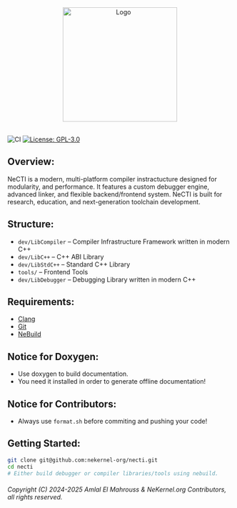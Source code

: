<!-- Read Me of NCTI -->

<div align="center">
  <img src="meta/png/nekernel.png" alt="Logo" width="256"/>
</div>

<br/>

![CI](https://github.com/amlel-el-mahrouss/cc/actions/workflows/c-cpp.yml/badge.svg)
[![License: GPL-3.0](https://img.shields.io/badge/license-GPL--3.0-blue.svg)](LICENSE)

## Overview:

NeCTI is a modern, multi-platform compiler instractucture designed for modularity, and performance. It features a custom debugger engine, advanced linker, and flexible backend/frontend system. NeCTI is built for research, education, and next-generation toolchain development.

## Structure:

- `dev/LibCompiler` – Compiler Infrastructure Framework written in modern C++
- `dev/LibC++` – C++ ABI Library
- `dev/LibStdC++` – Standard C++ Library
- `tools/` – Frontend Tools
- `dev/LibDebugger` – Debugging Library written in modern C++


## Requirements:

- [Clang](https://clang.llvm.org/)
- [Git](https://git-scm.com/)
- [NeBuild](https://github.com/nekernel-org/nebuild)

## Notice for Doxygen:

- Use doxygen to build documentation.
- You need it installed in order to generate offline documentation!

## Notice for Contributors:

- Always use `format.sh` before commiting and pushing your code!

## Getting Started:

```sh
git clone git@github.com:nekernel-org/necti.git
cd necti
# Either build debugger or compiler libraries/tools using nebuild.
```

###### Copyright (C) 2024-2025 Amlal El Mahrouss & NeKernel.org Contributors, all rights reserved.
